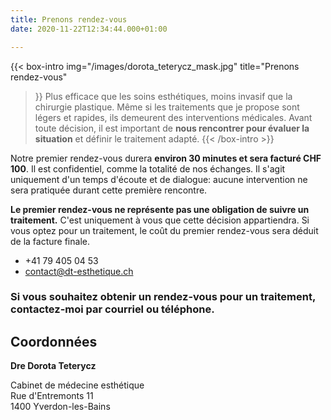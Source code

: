 ```yaml
---
title: Prenons rendez-vous
date: 2020-11-22T12:34:44.000+01:00

---
```


{{< box-intro 
img="/images/dorota_teterycz_mask.jpg"
title="Prenons rendez-vous"
>}}
Plus efficace que les soins esthétiques, moins invasif que la chirurgie plastique. Même si les traitements que je propose sont légers et rapides, ils demeurent des interventions médicales. Avant toute décision, il est important de **nous rencontrer pour évaluer la situation** et définir le traitement adapté.
{{< /box-intro >}}

Notre premier rendez-vous durera **environ 30 minutes et sera facturé CHF 100**. Il est confidentiel, comme la totalité de nos échanges. Il s'agit uniquement d'un temps d'écoute et de dialogue: aucune intervention ne sera pratiquée durant cette première rencontre.

**Le premier rendez-vous ne représente pas une obligation de suivre un traitement.** C'est uniquement à vous que cette décision appartiendra. Si vous optez pour un traitement, le coût du premier rendez-vous sera déduit de la facture finale.


<!-- {{< box-cta
background="inverted"
img="/images/dorota_teterycz_profile.jpg"
surtitle="En ligne"
title="Réservez votre premier rendez-vous en ligne"
link="mailto:contact@dt-esthetique.ch"
link_label="Prendre rendez-vous sans traitement"
>}} Vous vous intéressez à un soin ? Vous souhaitez en savoir plus sur une prestation? N’hésitez pas à me contacter, sans aucune obligation. {{< /box-cta >}} -->

* +41 79 405 04 53
* [contact@dt-esthetique.ch](mailto:contact@dt-esthetique.ch)

### Si vous souhaitez obtenir un rendez-vous pour un traitement, contactez-moi par courriel ou téléphone.

## Coordonnées

**Dre Dorota Teterycz**

Cabinet de médecine esthétique  
Rue d'Entremonts 11  
1400 Yverdon-les-Bains